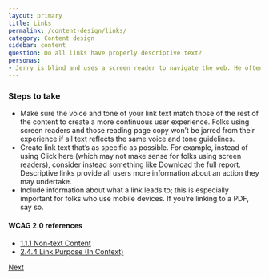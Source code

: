 ```yaml
---
layout: primary
title: Links
permalink: /content-design/links/
category: Content design
sidebar: content
question: Do all links have properly descriptive text?
personas:
- Jerry is blind and uses a screen reader to navigate the web. He often uses the <code>tab</code> key to quickly scan a page by reading out only the text links without the surrounding copy.
---
```


### Steps to take
- Make sure the voice and tone of your link text match those of the rest of the content to create a more continuous user experience. Folks using screen readers and those reading page copy won’t be jarred from their experience if all text reflects the same voice and tone guidelines.
- Create link text that’s as specific as possible. For example, instead of using Click here (which may not make sense for folks using screen readers), consider instead something like Download the full report. Descriptive links provide all users more information about an action they may undertake.
- Include information about what a link leads to; this is especially important for folks who use mobile devices. If you’re linking to a PDF, say so.

#### WCAG 2.0 references
- [1.1.1 Non-text Content](https://www.w3.org/WAI/WCAG20/quickref/?showtechniques=14%2C128&currentsidebar=%23col_overview#text-equiv-all)
- [2.4.4 Link Purpose (In Context)](https://www.w3.org/WAI/WCAG20/quickref/?showtechniques=14%2C128&currentsidebar=%23col_overview#navigation-mechanisms-refs)

<a class="usa-button button-next" href="{{ site.baseurl }}/content-design/information-architecture/">
  Next <i class="fa fa-chevron-right" aria-hidden="true"></i>
</a>
